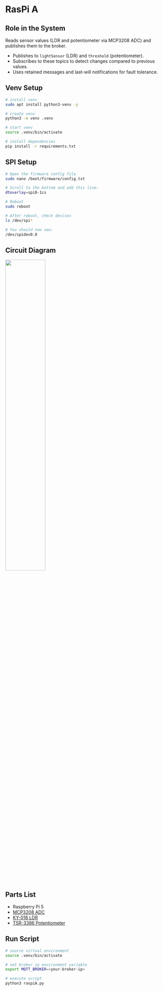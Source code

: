 # RasPi A

## Role in the System  
Reads sensor values (LDR and potentiometer via MCP3208 ADC) and publishes them to the broker.  
- Publishes to `lightSensor` (LDR) and `threshold` (potentiometer).  
- Subscribes to these topics to detect changes compared to previous values.  
- Uses retained messages and last-will notifications for fault tolerance.  

## Venv Setup
```bash
# install venv
sudo apt install python3-venv -y

# create venv
python3 -m venv .venv

# start venv
source .venv/bin/activate

# install dependencies
pip install -r requirements.txt
```

## SPI Setup
```bash
# Open the firmware config file
sudo nano /boot/firmware/config.txt

# Scroll to the bottom and add this line:
dtoverlay=spi0-1cs

# Reboot
sudo reboot

# After reboot, check devices
ls /dev/spi*

# You should now see:
/dev/spidev0.0
```

## Circuit Diagram
<img src="media/RaspiA_circuit.png" width=50%>

## Parts List
* Raspberry Pi 5
* [MCP3208 ADC](https://ww1.microchip.com/downloads/aemDocuments/documents/APID/ProductDocuments/DataSheets/21298e.pdf)
* [KY-018 LDR](https://www.datasheethub.com/wp-content/uploads/2022/10/KY-018-Joy-IT.pdf)
* [TSR-3386 Potentiometer](https://cdn.sparkfun.com/assets/2/b/1/1/7/TSR-3386.pdf)

## Run Script
```bash
# source virtual environment
source .venv/bin/activate

# set broker ip environment variable
export MQTT_BROKER=<your-broker-ip>

# execute script
python3 raspiA.py
```